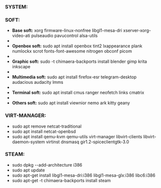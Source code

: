 ### SYSTEM:


### SOFT:
* **Base soft:** xorg firmware-linux-nonfree libgl1-mesa-dri xserver-xorg-video-ati pulseaudio pavucontrol alsa-utils
* 
* **Openbox soft:** sudo apt install openbox tint2 lxappearance plank numlockx scrot fonts-font-awesome nitrogen obconf picom
* 
* **Graphic soft:** sudo -t chimaera-backports install blender gimp krita inkscape 
* 
* **Multimedia soft:** sudo apt install firefox-esr telegram-desktop audacious audacity lmms
* 
* **Terminal soft:** sudo apt install cmus ranger neofetch links cmatrix
* 
* **Others soft:** sudo apt install viewnior nemo ark kitty geany


### VIRT-MANAGER:
* sudo apt remove netcat-traditional
* sudo apt install netcat-openbsd
* sudo apt install qemu-kvm qemu-utils virt-manager libvirt-clients libvirt-daemon-system virtinst dnsmasq gir1.2-spiceclientgtk-3.0

### STEAM:
* sudo dpkg --add-architecture i386
* sudo apt update
* sudo apt-get install  libgl1-mesa-dri:i386 libgl1-mesa-glx:i386 libc6:i386
* sudo apt-get -t chimaera-backports install steam